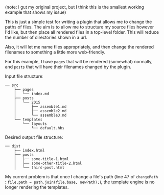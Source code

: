 
(note: I gut my original project, but I think this is the smallest working example that shows my issue)

This is just a simple test for writing a plugin that allows me to change the paths of files. The aim is to allow me to structure my source files however I'd like, but then place all rendered files in a top-level folder. This will reduce the number of directories shown in a url.

Also, it will let me name files appropriately, and then change the rendered filenames to something a little more web-friendly.

For this example, I have `pages` that will be rendered (somewhat) normally, and `posts` that will have their filenames changed by the plugin.

Input file structure:

```
── src
    ├── pages
    │   └── index.md
    ├── posts
    │   └── 2015
    │       ├── assemble1.md
    │       ├── assemble2.md
    │       └── assemble3.md
    └── templates
        └── layouts
            └── default.hbs
```

Desired output file structure:

```
── dist
    ├── index.html
    ├── posts
    │   ├── some-title-1.html
    │   ├── some-other-title-2.html
    │   └── third-post.html
```

My current problem is that once I change a file's path (line 47 of `changePath` : `file.path = path.join(file.base, newPath);`), the template engine is no longer rendering the templates.
